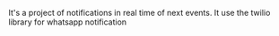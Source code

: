 It's a project of notifications in real time of next events. It use the twilio library for whatsapp notification
